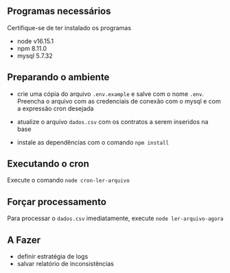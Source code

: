 ## Programas necessários

Certifique-se de ter instalado os programas

- node v16.15.1
- npm 8.11.0
- mysql 5.7.32

## Preparando o ambiente

- crie uma cópia do arquivo `.env.example` e salve com o nome `.env`. Preencha o arquivo com as credenciais de conexão com o mysql e com a expressão cron desejada

- atualize o arquivo `dados.csv` com os contratos a serem inseridos na base

- instale as dependências com o comando `npm install`

## Executando o cron

Execute o comando `node cron-ler-arquivo`

## Forçar processamento

Para processar o `dados.csv` imediatamente, execute `node ler-arquivo-agora`

## A Fazer

- definir estratégia de logs
- salvar relatório de inconsistências